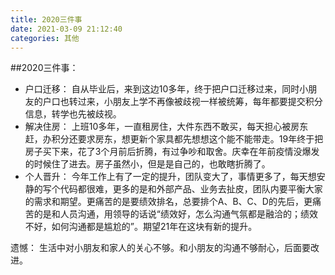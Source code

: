 ```yaml
---
title: 2020三件事
date: 2021-03-09 21:12:40
categories: 其他
---
```

##2020三件事：
- 户口迁移：
自从毕业后，来到这边10多年，终于把户口迁移过来，同时小朋友的户口也转过来，小朋友上学不再像被歧视一样被统筹，每年都要提交积分信息，转学也先被歧视。
- 解决住房：
上班10多年，一直租房住，大件东西不敢买，每天担心被房东赶，办积分还要求房东，想更新个家具都先想想这个能不能带走。19年终于把房子买下来，花了3个月前后折腾，有过争吵和取舍。庆幸在年前疫情没爆发的时候住了进去。房子虽然小，但是是自己的，也敢瞎折腾了。
- 个人晋升：
今年工作上有了一定的提升，团队变大了，事情更多了，每天想安静的写个代码都很难，更多的是和外部产品、业务去扯皮，团队内要平衡大家的需求和期望。更痛苦的是要绩效排名，总要排个A、B、C、D的先后，更痛苦的是和人员沟通，用领导的话说“绩效好，怎么沟通气氛都是融洽的；绩效不好，如何沟通都是尴尬的”。期望21年在这块有新的提升。

遗憾：
 生活中对小朋友和家人的关心不够。和小朋友的沟通不够耐心，后面要改进。
